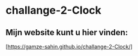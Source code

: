 # challange-2-Clock

## Mijn website kunt u hier vinden:
[https://gamze-sahin.github.io/challange-2-Clock/]
